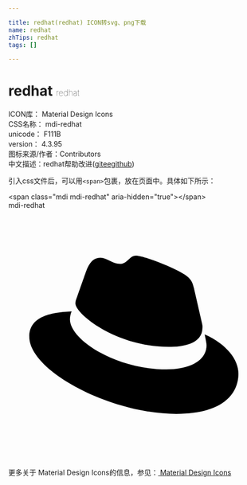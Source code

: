```yaml
---

title: redhat(redhat) ICON转svg、png下载
name: redhat
zhTips: redhat
tags: []

---
```


# redhat  <small style="font-size: 60%;font-weight: 100">redhat</small>


<div class="detail-page">
<p>
<span>
ICON库：
<span class="badge-secondary badge">Material Design Icons</span> 
</span>
<br/>
<span>
CSS名称：
<span class="badge-secondary badge">mdi-redhat</span> 
</span>
<br/>
<span>
unicode：
<span class="badge-secondary badge">F111B</span> 
<copy-btn content='F111B' btn-title=""></copy-btn>
<copy-btn :content='String.fromCodePoint(parseInt("F111B", 16))' btn-title="复制U"></copy-btn>
</span>
<br/>
<span>
version：
<span class="badge-secondary badge">4.3.95</span> 
</span>
<br/>
<span>图标来源/作者：<span class="badge-light badge">Contributors</span></span> 
<br/>
<span class="zh-detail">中文描述：<span class="badge-primary badge">redhat</span><span class="help-link"><span>帮助改进</span>(<a href="https://gitee.com/liuwave/icon-helper/edit/master/json/material/redhat.json" target="_blank" rel="noopener noreferrer">gitee</a><a href="https://github.com/liuwave/icon-helper/edit/master/json/material/redhat.json" target="_blank" rel="noopener noreferrer">github</a></span>)</span><br/>
</p>
</div>
<div class="alert alert-dark">
  <i class="mdi mdi-redhat mdi-48px"></i>
  <i class="mdi mdi-redhat mdi-36px"></i>
  <i class="mdi mdi-redhat mdi-24px"></i>
  <i class="mdi mdi-redhat mdi-18px"></i>
</div>
<div>
  <p>引入css文件后，可以用<code>&lt;span&gt;</code>包裹，放在页面中。具体如下所示：    
  </p>
  <div class="alert alert-primary" style="font-size: 14px">
    &lt;span class="mdi mdi-redhat" aria-hidden="true"&gt;&lt;/span&gt;
    <copy-btn content='<span class="mdi mdi-redhat" aria-hidden="true"></span>'></copy-btn>
  </div>
  <div class="alert alert-secondary">
    <i class="mdi mdi-redhat"
    style="font-size: 24px"
    aria-hidden="true"></i> mdi-redhat
    <copy-btn content="mdi-redhat" btn-title="复制图标名称"></copy-btn>
  </div>
</div>
<div id="svg" class="svg-wrap">
<svg xmlns="http://www.w3.org/2000/svg" viewBox="0 0 24 24"><path d="M15.34 13.16C16.66 13.16 18.56 12.89 18.56 11.32C18.57 11.2 18.56 11.08 18.53 10.96L17.75 7.56C17.57 6.81 17.41 6.47 16.09 5.81C15.07 5.29 12.85 4.43 12.19 4.43C11.58 4.43 11.4 5.22 10.67 5.22C9.97 5.22 9.45 4.63 8.79 4.63C8.16 4.63 7.75 5.06 7.43 5.94C7.43 5.94 6.55 8.44 6.43 8.8C6.42 8.87 6.41 8.93 6.41 9C6.41 9.97 10.23 13.15 15.34 13.15M18.77 11.96C18.95 12.82 18.95 12.91 18.95 13C18.95 14.5 17.29 15.31 15.12 15.31C10.2 15.31 5.89 12.43 5.89 10.53C5.89 10.26 5.95 10 6.05 9.76C4.28 9.84 2 10.16 2 12.18C2 15.5 9.84 19.57 16.05 19.57C20.81 19.57 22 17.42 22 15.72C22 14.38 20.85 12.86 18.77 11.96" /></svg>
</div>
<detail full-name='mdi-redhat'></detail>
    
<div><p>更多关于 Material Design Icons的信息，参见：<a target="_blank" href="https://iconhelper.cn/material.html"> Material Design Icons</a>
</p></div>
